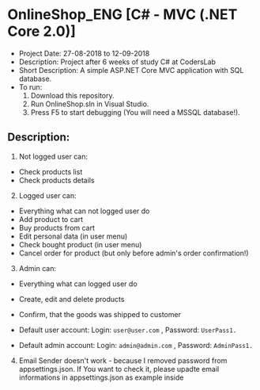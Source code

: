 # OnlineShop_ENG [C# - MVC (.NET Core 2.0)]
- Project Date: 27-08-2018 to 12-09-2018
- Description: Project after 6 weeks of study C# at CodersLab
- Short Description: A simple ASP.NET Core MVC application with SQL database.
- To run:
  1) Download this repository.
  2) Run OnlineShop.sln in Visual Studio.
  3) Press F5 to start debugging (You will need a MSSQL database!).
    
## Description: 
  1) Not logged user can:
  - Check products list
  - Check products details
  2) Logged user can:
  - Everything what can not logged user do
  - Add product to cart
  - Buy products from cart
  - Edit personal data (in user menu)
  - Check bought product (in user menu)
  - Cancel order for product (but only before admin's order confirmation!)
  3) Admin can:
  - Everything what can logged user do
  - Create, edit and delete products
  - Confirm, that the goods was shipped to customer
  
  - Default user account:
  Login: `user@user.com` ,
  Password: `UserPass1.`
  
  - Default admin account:
  Login: `admin@admin.com` ,
  Password: `AdminPass1.`
  
  4) Email Sender doesn't work - because I removed password from appsettings.json. If You want to check it, please upadte email    informations in appsettings.json as example inside 
